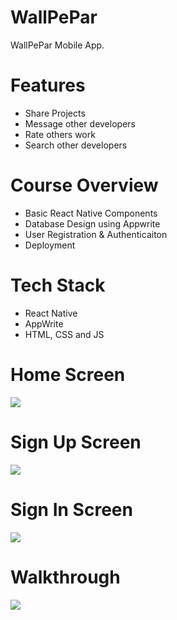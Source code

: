# WallPePar
WallPePar Mobile App.

# Features
* Share Projects
* Message other developers
* Rate others work
* Search other developers

# Course Overview
* Basic React Native Components
* Database Design using Appwrite
* User Registration & Authenticaiton
* Deployment

# Tech Stack
* React Native
* AppWrite
* HTML, CSS and JS

# Home Screen
<img src="assets/images/screenshot/home.jpg">  

# Sign Up Screen
<img src="assets/images/screenshot/signup.jpg">  

# Sign In Screen
<img src="assets/images/screenshot/signin.jpg">  

# Walkthrough
<img src="assets/images/screenshot/walkthrough.mp4
">  
